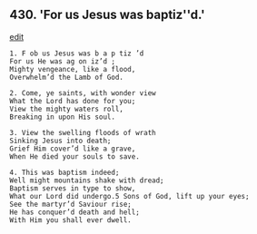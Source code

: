 
## 430.  'For us Jesus was baptiz''d.'
[edit](https://docs.google.com/document/d/1DAR0uuM7QhHHEUWpe0Ap6uvvMSLFj0IJ/edit?mode=html)



    1. F ob us Jesus was b a p tiz ’d 
    For us He was ag on iz’d ;
    Mighty vengeance, like a flood, 
    Overwhelm’d the Lamb of God.

    2. Come, ye saints, with wonder view 
    What the Lord has done for you;
    View the mighty waters roll,
    Breaking in upon His soul.

    3. View the swelling floods of wrath 
    Sinking Jesus into death;
    Grief Him cover’d like a grave,
    When He died your souls to save.

    4. This was baptism indeed;
    Well might mountains shake with dread; 
    Baptism serves in type to show,
    What our Lord did undergo.5 Sons of God, lift up your eyes; 
    See the martyr’d Saviour rise;
    He has conquer’d death and hell; 
    With Him you shall ever dwell.
